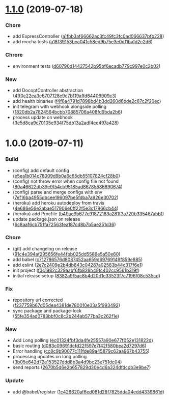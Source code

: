 # [1.1.0](https://github.com/pustovitDmytro/telegram-explorer/compare/v1.0.0...v1.1.0) (2019-07-18)


### Chore

* add ExpressController ([a1fbb3af66662ac3fc49fc3fc0ad066637bfb228](https://github.com/pustovitDmytro/telegram-explorer/commit/a1fbb3af66662ac3fc49fc3fc0ad066637bfb228))
* add mocha tests ([a18f39153bea041c58ed9b75e3e0df1bafd2c2d6](https://github.com/pustovitDmytro/telegram-explorer/commit/a18f39153bea041c58ed9b75e3e0df1bafd2c2d6))

### Chrore

* environment tests ([d60790d14427542b95bf6ecadb779c997e0c2b02](https://github.com/pustovitDmytro/telegram-explorer/commit/d60790d14427542b95bf6ecadb779c997e0c2b02))

### New

* add DocoptController abstraction ([4ff0c22ea3e6707128e9c7b119affd64406909c3](https://github.com/pustovitDmytro/telegram-explorer/commit/4ff0c22ea3e6707128e9c7b119affd64406909c3))
* add health binaries ([f4f6a4791d7898bd4b3dd260d6bde2c87c2f20ec](https://github.com/pustovitDmytro/telegram-explorer/commit/f4f6a4791d7898bd4b3dd260d6bde2c87c2f20ec))
* init telegram with webhook alongside polling ([1820db2a7824564bcbb70885706a408fd9bda2b6](https://github.com/pustovitDmytro/telegram-explorer/commit/1820db2a7824564bcbb70885706a408fd9bda2b6))
* process update on webhook ([3e5d8ca9c70105e934f75db13a2adf4ee497a428](https://github.com/pustovitDmytro/telegram-explorer/commit/3e5d8ca9c70105e934f75db13a2adf4ee497a428))

# 1.0.0 (2019-07-11)


### Build

* (config) add default config ([e5ea1b014c78009d9b0a6c65db55107824cf28b0](https://github.com/pustovitDmytro/telegram-explorer/commit/e5ea1b014c78009d9b0a6c65db55107824cf28b0))
* (config) not throw error when config file not found ([80a46622db39e9f54cb95185ad86785686890674](https://github.com/pustovitDmytro/telegram-explorer/commit/80a46622db39e9f54cb95185ad86785686890674))
* (config) parse and merge configs with env ([7ef16ba4955dbcee196097be5fdba7a926e30702](https://github.com/pustovitDmytro/telegram-explorer/commit/7ef16ba4955dbcee196097be5fdba7a926e30702))
* (heroku) add heroku autodeploy from travis ([4e686e56e2abae517906e0ff22f5e3c17966cb44](https://github.com/pustovitDmytro/telegram-explorer/commit/4e686e56e2abae517906e0ff22f5e3c17966cb44))
* (heroku) add Procfile ([b49ae9b677c91872183a281f3a720b335467abb1](https://github.com/pustovitDmytro/telegram-explorer/commit/b49ae9b677c91872183a281f3a720b335467abb1))
* update package.json on release ([6c8aaf6cb751fa72563fea187cd8b7b5ae251d36](https://github.com/pustovitDmytro/telegram-explorer/commit/6c8aaf6cb751fa72563fea187cd8b7b5ae251d36))

### Chore

* (git) add changelog on release ([91c4e394af295656fe44fbb025dd5586e5a50e60](https://github.com/pustovitDmytro/telegram-explorer/commit/91c4e394af295656fe44fbb025dd5586e5a50e60))
* add babel ([c712786576d8087452aa659d69769149f859e885](https://github.com/pustovitDmytro/telegram-explorer/commit/c712786576d8087452aa659d69769149f859e885))
* add eslint ([2e7c2409e2b4db843c04287a02583b44c317f6e1](https://github.com/pustovitDmytro/telegram-explorer/commit/2e7c2409e2b4db843c04287a02583b44c317f6e1))
* init project ([f3c1982c329aabf6fb828b48fc402cc9561b319f](https://github.com/pustovitDmytro/telegram-explorer/commit/f3c1982c329aabf6fb828b48fc402cc9561b319f))
* initial release setup ([8382a9f5ac8b4d20d1c33523f7c7196f08c535cd](https://github.com/pustovitDmytro/telegram-explorer/commit/8382a9f5ac8b4d20d1c33523f7c7196f08c535cd))

### Fix

* repository url corrected ([f237759b67d05dea4381de780010e33a5f993492](https://github.com/pustovitDmytro/telegram-explorer/commit/f237759b67d05dea4381de780010e33a5f993492))
* sync package and package-lock ([55fe354ad0783bbf0c8c2b244ab577ba3c262f1e](https://github.com/pustovitDmytro/telegram-explorer/commit/55fe354ad0783bbf0c8c2b244ab577ba3c262f1e))

### New

* Add Long polling ([ec01324fbf3da4fe25557a90e677f052e131822d](https://github.com/pustovitDmytro/telegram-explorer/commit/ec01324fbf3da4fe25557a90e677f052e131822d))
* basic routing ([d083c09691dcfd22f597e7f42f580bea2d7297d6](https://github.com/pustovitDmytro/telegram-explorer/commit/d083c09691dcfd22f597e7f42f580bea2d7297d6))
* Error handling ([cc8c9b90077c111fde89a45879c62aa967b43755](https://github.com/pustovitDmytro/telegram-explorer/commit/cc8c9b90077c111fde89a45879c62aa967b43755))
* processing updates on long polling ([3b05e642d72e153527ddd8b3a4d9bc23e751dc04](https://github.com/pustovitDmytro/telegram-explorer/commit/3b05e642d72e153527ddd8b3a4d9bc23e751dc04))
* send reports ([2670b5d6e2b657829d30e4d6a324dfdcdb3e9be7](https://github.com/pustovitDmytro/telegram-explorer/commit/2670b5d6e2b657829d30e4d6a324dfdcdb3e9be7))

### Update

* add @babel/register ([1c426620af6ed081d28f7825dda04edd4339861d](https://github.com/pustovitDmytro/telegram-explorer/commit/1c426620af6ed081d28f7825dda04edd4339861d))
